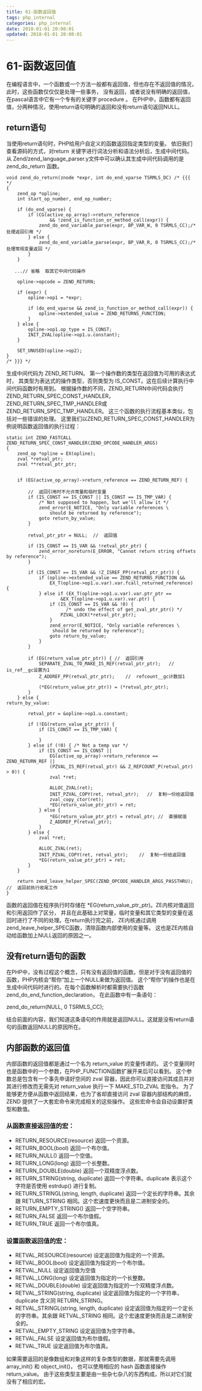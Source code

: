 ```yaml
---
title: 61-函数返回值
tags: php_internal
categories: php_internal
date: 2018-01-01 20:08:01
updated: 2018-01-01 20:08:01
---
```


# 61-函数返回值
在编程语言中，一个函数或一个方法一般都有返回值，但也存在不返回值的情况，此时，这些函数仅仅仅是处理一些事务， 没有返回，或者说没有明确的返回值，在pascal语言中它有一个专有的关键字 procedure 。 在PHP中，函数都有返回值，分两种情况，使用return语句明确的返回和没有return语句返回NULL。
## return语句

当使用return语句时，PHP给用户自定义的函数返回指定类型的变量。 依旧我们查看源码的方式，对return 关键字进行词法分析和语法分析后，生成中间代码。 从 Zend/zend_language_parser.y文件中可以确认其生成中间代码调用的是 zend_do_return 函数。

    void zend_do_return(znode *expr, int do_end_vparse TSRMLS_DC) /* {{{ */
    {
        zend_op *opline;
        int start_op_number, end_op_number;

        if (do_end_vparse) {
            if (CG(active_op_array)->return_reference
                    && !zend_is_function_or_method_call(expr)) {
                zend_do_end_variable_parse(expr, BP_VAR_W, 0 TSRMLS_CC);/* 处理返回引用 */
            } else {
                zend_do_end_variable_parse(expr, BP_VAR_R, 0 TSRMLS_CC);/* 处理常规变量返回 */
            }
        }

       ...// 省略  取其它中间代码操作

        opline->opcode = ZEND_RETURN;

        if (expr) {
            opline->op1 = *expr;

            if (do_end_vparse && zend_is_function_or_method_call(expr)) {
                opline->extended_value = ZEND_RETURNS_FUNCTION;
            }
        } else {
            opline->op1.op_type = IS_CONST;
            INIT_ZVAL(opline->op1.u.constant);
        }

        SET_UNUSED(opline->op2);
    }
    /* }}} */

生成中间代码为 ZEND_RETURN。 第一个操作数的类型在返回值为可用的表达式时， 其类型为表达式的操作类型，否则类型为 IS_CONST。这在后续计算执行中间代码函数时有用到。 根据操作数的不同，ZEND_RETURN中间代码会执行 ZEND_RETURN_SPEC_CONST_HANDLER， ZEND_RETURN_SPEC_TMP_HANDLER或ZEND_RETURN_SPEC_TMP_HANDLER。 这三个函数的执行流程基本类似，包括对一些错误的处理。 这里我们以ZEND_RETURN_SPEC_CONST_HANDLER为例说明函数返回值的执行过程：

    static int ZEND_FASTCALL  ZEND_RETURN_SPEC_CONST_HANDLER(ZEND_OPCODE_HANDLER_ARGS)
    {
        zend_op *opline = EX(opline);
        zval *retval_ptr;
        zval **retval_ptr_ptr;


        if (EG(active_op_array)->return_reference == ZEND_RETURN_REF) {

            //  返回引用时不允许常量和临时变量
            if (IS_CONST == IS_CONST || IS_CONST == IS_TMP_VAR) {   
                /* Not supposed to happen, but we'll allow it */
                zend_error(E_NOTICE, "Only variable references \
                    should be returned by reference");
                goto return_by_value;
            }

            retval_ptr_ptr = NULL;  //  返回值

            if (IS_CONST == IS_VAR && !retval_ptr_ptr) {
                zend_error_noreturn(E_ERROR, "Cannot return string offsets by reference");
            }

            if (IS_CONST == IS_VAR && !Z_ISREF_PP(retval_ptr_ptr)) {
                if (opline->extended_value == ZEND_RETURNS_FUNCTION &&
                    EX_T(opline->op1.u.var).var.fcall_returned_reference) {
                } else if (EX_T(opline->op1.u.var).var.ptr_ptr ==
                        &EX_T(opline->op1.u.var).var.ptr) {
                    if (IS_CONST == IS_VAR && !0) {
                          /* undo the effect of get_zval_ptr_ptr() */
                        PZVAL_LOCK(*retval_ptr_ptr);
                    }
                    zend_error(E_NOTICE, "Only variable references \
                     should be returned by reference");
                    goto return_by_value;
                }
            }

            if (EG(return_value_ptr_ptr)) { //  返回引用
                SEPARATE_ZVAL_TO_MAKE_IS_REF(retval_ptr_ptr);   //  is_ref__gc设置为1
                Z_ADDREF_PP(retval_ptr_ptr);    //  refcount__gc计数加1

                (*EG(return_value_ptr_ptr)) = (*retval_ptr_ptr);
            }
        } else {
    return_by_value:

            retval_ptr = &opline->op1.u.constant;

            if (!EG(return_value_ptr_ptr)) {
                if (IS_CONST == IS_TMP_VAR) {

                }
            } else if (!0) { /* Not a temp var */
                if (IS_CONST == IS_CONST ||
                    EG(active_op_array)->return_reference == ZEND_RETURN_REF ||
                    (PZVAL_IS_REF(retval_ptr) && Z_REFCOUNT_P(retval_ptr) > 0)) {
                    zval *ret;

                    ALLOC_ZVAL(ret);
                    INIT_PZVAL_COPY(ret, retval_ptr);   //  复制一份给返回值
                    zval_copy_ctor(ret);
                    *EG(return_value_ptr_ptr) = ret;
                } else {
                    *EG(return_value_ptr_ptr) = retval_ptr; //  直接赋值
                    Z_ADDREF_P(retval_ptr);
                }
            } else {
                zval *ret;

                ALLOC_ZVAL(ret);
                INIT_PZVAL_COPY(ret, retval_ptr);    //  复制一份给返回值
                *EG(return_value_ptr_ptr) = ret;    
            }
        }

        return zend_leave_helper_SPEC(ZEND_OPCODE_HANDLER_ARGS_PASSTHRU);   //  返回前执行收尾工作
    }

函数的返回值在程序执行时存储在 *EG(return_value_ptr_ptr)。ZE内核对值返回和引用返回作了区分， 并且在此基础上对常量，临时变量和其它类型的变量在返回时进行了不同的处理。在return执行完之前， ZE内核通过调用zend_leave_helper_SPEC函数，清除函数内部使用的变量等。 这也是ZE内核自动给函数加上NULL返回的原因之一。
## 没有return语句的函数

在PHP中，没有过程这个概念，只有没有返回值的函数。但是对于没有返回值的函数，PHP内核会“帮你“加上一个NULL来做为返回值。 这个“帮你”的操作也是在生成中间代码时进行的。在每个函数解析时都需要执行函数 zend_do_end_function_declaration， 在此函数中有一条语句：

zend_do_return(NULL, 0 TSRMLS_CC);

结合前面的内容，我们知道这条语句的作用就是返回NULL。这就是没有return语句的函数返回NULL的原因所在。
## 内部函数的返回值

内部函数的返回值都是通过一个名为 return_value 的变量传递的。 这个变量同时也是函数中的一个参数，在PHP_FUNCTION函数扩展开来后可以看到。 这个参数总是包含有一个事先申请好空间的 zval 容器，因此你可以直接访问其成员并对其进行修改而无需先对 return_value 执行一下 MAKE_STD_ZVAL 宏指令。 为了能够更方便从函数中返回结果，也为了省却直接访问 zval 容器内部结构的麻烦，ZEND 提供了一大套宏命令来完成相关的这些操作。 这些宏命令会自动设置好类型和数值。

### 从函数直接返回值的宏：

- RETURN_RESOURCE(resource) 返回一个资源。
- RETURN_BOOL(bool) 返回一个布尔值。
- RETURN_NULL() 返回一个空值。
- RETURN_LONG(long) 返回一个长整数。
- RETURN_DOUBLE(double) 返回一个双精度浮点数。
- RETURN_STRING(string, duplicate) 返回一个字符串。duplicate 表示这个字符是否使用 estrdup() 进行复制。
- RETURN_STRINGL(string, length, duplicate) 返回一个定长的字符串。其余跟 RETURN_STRING 相同。这个宏速度更快而且是二进制安全的。
- RETURN_EMPTY_STRING() 返回一个空字符串。
- RETURN_FALSE 返回一个布尔值假。
- RETURN_TRUE 返回一个布尔值真。

### 设置函数返回值的宏：

- RETVAL_RESOURCE(resource) 设定返回值为指定的一个资源。
- RETVAL_BOOL(bool) 设定返回值为指定的一个布尔值。
- RETVAL_NULL 设定返回值为空值
- RETVAL_LONG(long) 设定返回值为指定的一个长整数。
- RETVAL_DOUBLE(double) 设定返回值为指定的一个双精度浮点数。
- RETVAL_STRING(string, duplicate) 设定返回值为指定的一个字符串，duplicate 含义同 RETURN_STRING。
- RETVAL_STRINGL(string, length, duplicate) 设定返回值为指定的一个定长的字符串。其余跟 RETVAL_STRING 相同。这个宏速度更快而且是二进制安全的。
- RETVAL_EMPTY_STRING 设定返回值为空字符串。
- RETVAL_FALSE 设定返回值为布尔值假。
- RETVAL_TRUE 设定返回值为布尔值真。

如果需要返回的是像数组和对象这样的复杂类型的数据，那就需要先调用 array_init() 和 object_init()， 也可以使用相应的 hash 函数直接操作 return_value。 由于这些类型主要是由一些杂七杂八的东西构成，所以对它们就没有了相应的宏。
